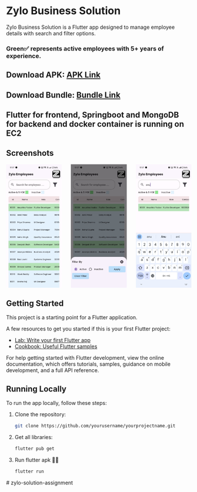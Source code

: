 # Zylo Business Solution

Zylo Business Solution is a Flutter app designed to manage employee details with search and filter options.

### Green✅ represents active employees with 5+ years of experience.


## Download APK: [APK Link](https://raw.githubusercontent.com/Anushka-Yadav/zylo-solution-assignment/main/zyloApp.apk)

## Download Bundle: [Bundle Link](https://raw.githubusercontent.com/Anushka-Yadav/zylo-solution-assignment/main/app-release.aab)
## Flutter for frontend, Springboot and MongoDB for backend and docker container is running on EC2

## Screenshots

<div style="display: flex; justify-content: space-between;">
    <img src="https://raw.githubusercontent.com/Anushka-Yadav/zylo-solution-assignment/main/z3.jpg" alt="Screenshot 1" style="width: 30%;  max-height: 100%; margin-right: 10px;">
    <img src="https://raw.githubusercontent.com/Anushka-Yadav/zylo-solution-assignment/main/z2.jpg" alt="Screenshot 2" style="width: 30%; max-height: 100%; margin-right: 10px;">
    <img src="https://raw.githubusercontent.com/Anushka-Yadav/zylo-solution-assignment/main/z1.jpg" alt="Screenshot 3" style="width: 30%; max-height: 100%;">
</div>



## Getting Started

This project is a starting point for a Flutter application.

A few resources to get you started if this is your first Flutter project:

- [Lab: Write your first Flutter app](https://docs.flutter.dev/get-started/codelab)
- [Cookbook: Useful Flutter samples](https://docs.flutter.dev/cookbook)

For help getting started with Flutter development, view the online documentation, which offers tutorials, samples, guidance on mobile development, and a full API reference.

## Running Locally

To run the app locally, follow these steps:

1. Clone the repository:

   ```bash
   git clone https://github.com/yourusername/yourprojectname.git
2. Get all libraries:
   ```bash
   flutter pub get
3. Run flutter apk 🎉🎉
   ```bash
   flutter run
#   z y l o - s o l u t i o n - a s s i g n m e n t 
 
 